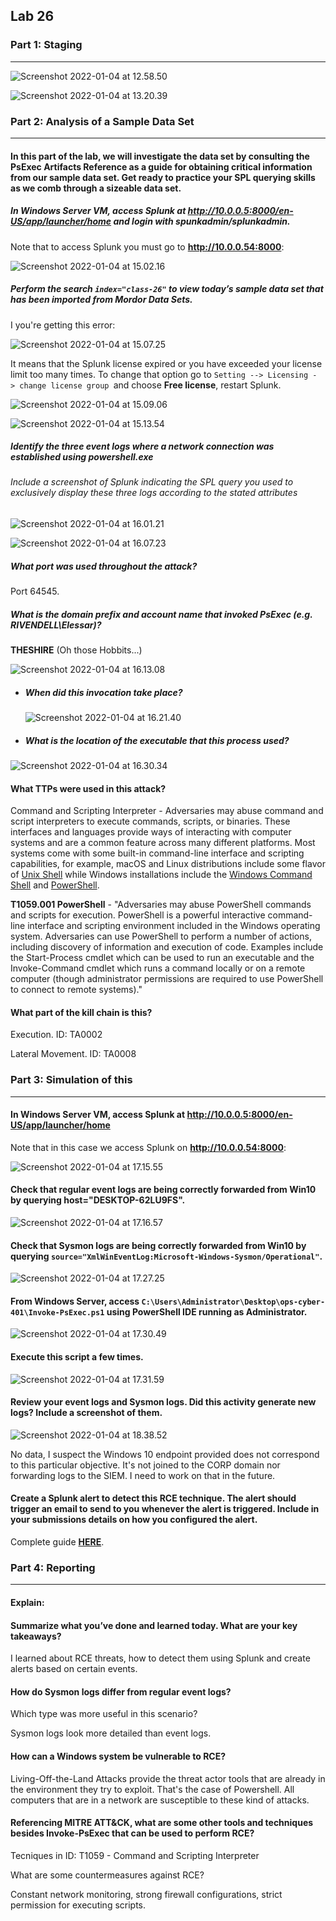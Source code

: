 ## Lab 26

### Part 1: Staging

------

![Screenshot 2022-01-04 at 12.58.50](https://github.com/pedrocorreiacodes/ops-401/blob/master/screenshots/class-26/Screenshot%202022-01-04%20at%2012.58.50.png)

![Screenshot 2022-01-04 at 13.20.39](https://github.com/pedrocorreiacodes/ops-401/blob/master/screenshots/class-26/Screenshot%202022-01-04%20at%2013.20.39.png)

### Part 2: Analysis of a Sample Data Set

------

#### **In this part of the lab, we will investigate the data set by consulting the PsExec Artifacts Reference as a guide for obtaining critical information from our sample data set. Get ready to practice your SPL querying skills as we comb through a sizeable data set.**

##### In Windows Server VM, access Splunk at http://10.0.0.5:8000/en-US/app/launcher/home and login with spunkadmin/splunkadmin.

Note that to access Splunk you must go to **http://10.0.0.54:8000**:

![Screenshot 2022-01-04 at 15.02.16](https://github.com/pedrocorreiacodes/ops-401/blob/master/screenshots/class-26/Screenshot%202022-01-04%20at%2015.02.16.png)

##### Perform the search `index="class-26"` to view today’s sample data set that has been imported from Mordor Data Sets.

I you're getting this error:

![Screenshot 2022-01-04 at 15.07.25](https://github.com/pedrocorreiacodes/ops-401/blob/master/screenshots/class-26/Screenshot%202022-01-04%20at%2015.07.25.png)

It means that the Splunk license expired or you have exceeded your license limit too many times.
To change that option go to `Setting --> Licensing - > change license group `and choose **Free license**, restart Splunk.

![Screenshot 2022-01-04 at 15.09.06](https://github.com/pedrocorreiacodes/ops-401/blob/master/screenshots/class-26/Screenshot%202022-01-04%20at%2015.09.06.png)

![Screenshot 2022-01-04 at 15.13.54](https://github.com/pedrocorreiacodes/ops-401/blob/master/screenshots/class-26/Screenshot%202022-01-04%20at%2015.13.54.png)

##### Identify the three event logs where a network connection was established using powershell.exe

###### Include a screenshot of Splunk indicating the SPL query you used to exclusively display these three logs according to the stated attributes

![Screenshot 2022-01-04 at 16.01.21](https://github.com/pedrocorreiacodes/ops-401/blob/master/screenshots/class-26/Screenshot%202022-01-04%20at%2016.01.21.png)

![Screenshot 2022-01-04 at 16.07.23](https://github.com/pedrocorreiacodes/ops-401/blob/master/screenshots/class-26/Screenshot%202022-01-04%20at%2016.07.23.png)

##### What port was used throughout the attack?

Port 64545.

##### What is the domain prefix and account name that invoked PsExec (e.g. RIVENDELL\Elessar)?

**THESHIRE** (Oh those Hobbits...)

![Screenshot 2022-01-04 at 16.13.08](https://github.com/pedrocorreiacodes/ops-401/blob/master/screenshots/class-26/Screenshot%202022-01-04%20at%2016.13.08.png)

- ##### When did this invocation take place?

  ![Screenshot 2022-01-04 at 16.21.40](https://github.com/pedrocorreiacodes/ops-401/blob/master/screenshots/class-26/Screenshot%202022-01-04%20at%2016.21.40.png)

- ##### What is the location of the executable that this process used?

![Screenshot 2022-01-04 at 16.30.34](https://github.com/pedrocorreiacodes/ops-401/blob/master/screenshots/class-26/Screenshot%202022-01-04%20at%2016.30.34.png)

#### What TTPs were used in this attack?

Command and Scripting Interpreter - Adversaries may abuse command and script interpreters to execute commands, scripts, or binaries. These interfaces and languages provide ways of interacting with computer systems and are a common feature across many different platforms. Most systems come with some built-in command-line interface and scripting capabilities, for example, macOS and Linux distributions include some flavor of [Unix Shell](https://attack.mitre.org/techniques/T1059/004) while Windows installations include the [Windows Command Shell](https://attack.mitre.org/techniques/T1059/003) and [PowerShell](https://attack.mitre.org/techniques/T1059/001).

**T1059.001 PowerShell** - "Adversaries may abuse PowerShell commands and scripts for execution. PowerShell is a powerful interactive command-line interface and scripting environment included in the Windows operating system. Adversaries can use PowerShell to perform a number of actions, including discovery of information and execution of code. Examples include the Start-Process cmdlet which can be used to run an executable and the Invoke-Command cmdlet which runs a command locally or on a remote computer (though administrator permissions are required to use PowerShell to connect to remote systems)."

#### What part of the kill chain is this?

Execution. ID: TA0002

Lateral Movement. ID: TA0008

### Part 3: Simulation of this

------

#### In Windows Server VM, access Splunk at http://10.0.0.5:8000/en-US/app/launcher/home

Note that in this case we access Splunk on **http://10.0.0.54:8000**:

![Screenshot 2022-01-04 at 17.15.55](https://github.com/pedrocorreiacodes/ops-401/blob/master/screenshots/class-26/Screenshot%202022-01-04%20at%2017.15.55.png)

#### Check that regular event logs are being correctly forwarded from Win10 by querying host="DESKTOP-62LU9FS".

![Screenshot 2022-01-04 at 17.16.57](https://github.com/pedrocorreiacodes/ops-401/blob/master/screenshots/class-26/Screenshot%202022-01-04%20at%2017.16.57.png)

#### Check that Sysmon logs are being correctly forwarded from Win10 by querying `source="XmlWinEventLog:Microsoft-Windows-Sysmon/Operational"`.

![Screenshot 2022-01-04 at 17.27.25](https://github.com/pedrocorreiacodes/ops-401/blob/master/screenshots/class-26/Screenshot%202022-01-04%20at%2017.27.25.png)

#### From Windows Server, access `C:\Users\Administrator\Desktop\ops-cyber-401\Invoke-PsExec.ps1` using PowerShell IDE running as Administrator.

![Screenshot 2022-01-04 at 17.30.49](https://github.com/pedrocorreiacodes/ops-401/blob/master/screenshots/class-26/Screenshot%202022-01-04%20at%2017.30.49.png)

#### Execute this script a few times.

![Screenshot 2022-01-04 at 17.31.59](https://github.com/pedrocorreiacodes/ops-401/blob/master/screenshots/class-26/Screenshot%202022-01-04%20at%2017.31.59.png)

#### Review your event logs and Sysmon logs. Did this activity generate new logs? Include a screenshot of them.

![Screenshot 2022-01-04 at 18.38.52](https://github.com/pedrocorreiacodes/ops-401/blob/master/screenshots/class-26/Screenshot%202022-01-04%20at%2018.38.52.png)

No data, I suspect the Windows 10 endpoint provided does not correspond to this particular objective. It's not joined to the CORP domain nor forwarding logs to the SIEM. I need to work on that in the future.

#### Create a Splunk alert to detect this RCE technique. The alert should trigger an email to send to you whenever the alert is triggered. Include in your submissions details on how you configured the alert.

Complete guide **[HERE](https://docs.splunk.com/Documentation/Splunk/8.1.3/Alert/Emailnotification)**.

### Part 4: Reporting

------

#### Explain:

#### Summarize what you’ve done and learned today. What are your key takeaways?

I learned about RCE threats, how to detect them using Splunk and create alerts based on certain events.

#### How do Sysmon logs differ from regular event logs?

Which type was more useful in this scenario?

Sysmon logs look more detailed than event logs.

#### How can a Windows system be vulnerable to RCE?

Living-Off-the-Land Attacks provide the threat actor tools that are already in the environment they try to exploit. That's the case of Powershell. All computers that are in a network are susceptible to these kind of attacks. 

#### Referencing MITRE ATT&CK, what are some other tools and techniques besides Invoke-PsExec that can be used to perform RCE?

Tecniques in ID: T1059 - Command and Scripting Interpreter

What are some countermeasures against RCE?

Constant network monitoring, strong firewall configurations, strict permission for executing scripts.
